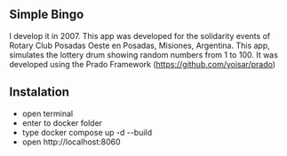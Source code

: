 ## Simple Bingo
I develop it in 2007. This app was developed for the solidarity events of Rotary Club Posadas Oeste en Posadas, Misiones, Argentina.
 This app, simulates the lottery drum showing random numbers from 1 to 100. 
 It was developed using the Prado Framework (https://github.com/yoisar/prado)
 
## Instalation
- open terminal
- enter to docker folder
- type docker compose up -d --build
- open http://localhost:8060
